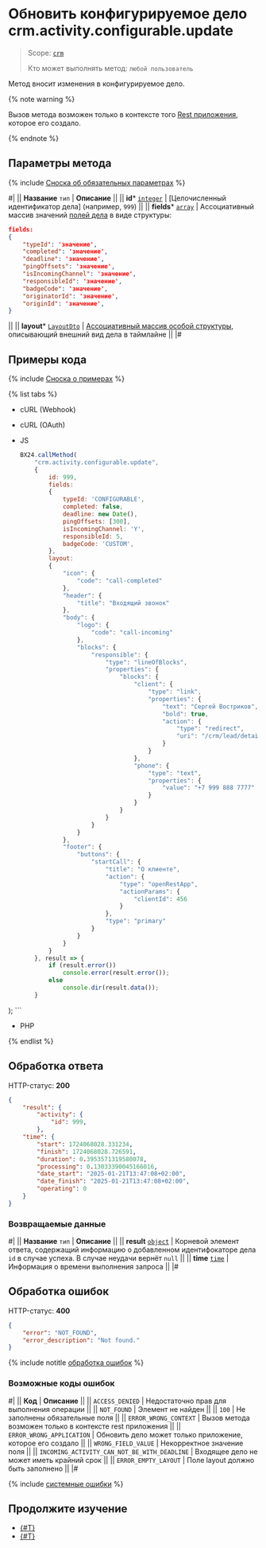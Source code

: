 # Обновить конфигурируемое дело crm.activity.configurable.update

> Scope: [`crm`](../../../../scopes/permissions.md)
>
> Кто может выполнять метод: `любой пользователь`

Метод вносит изменения в конфигурируемое дело. 

{% note warning %}

Вызов метода возможен только в контексте того [Rest приложения](https://dev.1c-bitrix.ru/docs/chm_files/app.zip), которое его создало.

{% endnote %}

## Параметры метода

{% include [Сноска об обязательных параметрах](../../../../../_includes/required.md) %}

#|
|| **Название**
`тип` | **Описание** ||
|| **id***
[`integer`](../../../../data-types.md) | [Целочисленный идентификатор дела] (например, `999`) ||
|| **fields***
[`array`](../../../../data-types.md) | Ассоциативный массив значений [полей дела](./crm-activity-configurable-add.md#параметр-fields-parametr-fields) в виде структуры:
```json
fields:
{
    "typeId": 'значение',
    "completed": 'значение',
    "deadline": 'значение',
    "pingOffsets": 'значение',
    "isIncomingChannel": 'значение',
    "responsibleId": 'значение',
    "badgeCode": 'значение',
    "originatorId": 'значение',
    "originId": 'значение',
}
```
||
|| **layout***
[`LayoutDto`](./structure/layout.md) | [Ассоциативный массив особой структуры](./structure/layout.md#primer), описывающий внешний вид дела в таймлайне ||
|#

## Примеры кода

{% include [Сноска о примерах](../../../../../_includes/examples.md) %}

{% list tabs %}

- cURL (Webhook)

- cURL (OAuth)

- JS

    ```js
    BX24.callMethod(
        "crm.activity.configurable.update",
        {
            id: 999,
            fields:
            {
                typeId: 'CONFIGURABLE',
                completed: false,
                deadline: new Date(),
                pingOffsets: [300],
                isIncomingChannel: 'Y',
                responsibleId: 5,
                badgeCode: 'CUSTOM',
            },
            layout:
            {
                "icon": {
                    "code": "call-completed"
                },
                "header": {
                    "title": "Входящий звонок"
                },
                "body": {
                    "logo": {
                        "code": "call-incoming"
                    },
                    "blocks": {
                        "responsible": {
                            "type": "lineOfBlocks",
                            "properties": {
                                "blocks": {
                                    "client": {
                                        "type": "link",
                                        "properties": {
                                            "text": "Сергей Востриков",
                                            "bold": true,
                                            "action": {
                                                "type": "redirect",
                                                "uri": "/crm/lead/details/789/"
                                            }
                                        }
                                    },
                                    "phone": {
                                        "type": "text",
                                        "properties": {
                                            "value": "+7 999 888 7777"
                                        }
                                    }
                                }
                            }
                        }
                    }
                },
                "footer": {
                    "buttons": {
                        "startCall": {
                            "title": "О клиенте",
                            "action": {
                                "type": "openRestApp",
                                "actionParams": {
                                    "clientId": 456
                                }
                            },
                            "type": "primary"
                        }
                    }
                }
            }
        }, result => {
            if (result.error())
                console.error(result.error());
            else
                console.dir(result.data());
        }    
);
    ```

- PHP

{% endlist %}

## Обработка ответа

HTTP-статус: **200**

```json
{
    "result": {
        "activity": {
            "id": 999,
        },
    "time": {
        "start": 1724068028.331234,
        "finish": 1724068028.726591,
        "duration": 0.3953571319580078,
        "processing": 0.13033390045166016,
        "date_start": "2025-01-21T13:47:08+02:00",
        "date_finish": "2025-01-21T13:47:08+02:00",
        "operating": 0
    }
}
```

### Возвращаемые данные

#|
|| **Название**
`тип` | **Описание** ||
|| **result**
[`object`](../../../../data-types.md) | Корневой элемент ответа, содержащий информацию о добавленном идентифокаторе дела `id` в случае успеха. В случае неудачи вернёт `null` ||
|| **time**
[`time`](../../../../data-types.md) | Информация о времени выполнения запроса ||
|#

## Обработка ошибок

HTTP-статус: **400**

```json
{
    "error": "NOT_FOUND",
    "error_description": "Not found."
}
```

{% include notitle [обработка ошибок](../../../../../_includes/error-info.md) %}

### Возможные коды ошибок

#|
|| **Код** | **Описание** ||
|| `ACCESS_DENIED` | Недостаточно прав для выполнения операции ||
|| `NOT_FOUND` | Элемент не найден ||
|| `100` | Не заполнены обязательные поля ||
|| `ERROR_WRONG_CONTEXT` | Вызов метода возможен только в контексте rest приложения ||
|| `ERROR_WRONG_APPLICATION` | Обновить дело может только приложение, которое его создало ||
|| `WRONG_FIELD_VALUE` | Некорректное значение поля ||
|| `INCOMING_ACTIVITY_CAN_NOT_BE_WITH_DEADLINE` | Входящее дело не может иметь крайний срок ||
|| `ERROR_EMPTY_LAYOUT` | Поле layout должно быть заполнено ||
|#

{% include [системные ошибки](../../../../../_includes/system-errors.md) %}

## Продолжите изучение

- [{#T}](./crm-activity-configurable-add.md)
- [{#T}](./crm-activity-configurable-get.md)